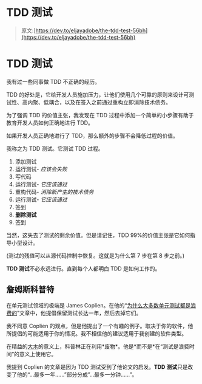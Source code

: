 # TDD 测试

> 原文:[https://dev.to/eljayadobe/the-tdd-test-56bh](https://dev.to/eljayadobe/the-tdd-test-56bh)

# TDD 测试

我有过一些同事做 TDD 不正确的经历。

TDD 的好处是，它给开发人员施加压力，让他们使用几个可靠的原则来设计可测试性、高内聚、低耦合，以及在签入之前通过重构立即消除技术债务。

为了强调 TDD 的价值主张，我发现在 TDD 过程中添加一个简单的小步骤有助于教育开发人员如何正确地进行 TDD。

如果开发人员正确地进行了 TDD，那么额外的步骤不会降低过程的价值。

我称之为 TDD 测试。它测试 TDD 过程。

1.  添加测试
2.  运行测试- *应该会失败*
3.  写代码
4.  运行测试- *它应该通过*
5.  重构代码- *消除新产生的技术债务*
6.  运行测试- *它应该通过*
7.  签到
8.  **删除测试**
9.  签到

当然，这失去了测试的剩余价值。但是请记住，TDD 99%的价值主张是它如何指导小型设计。

(测试的残值可以从源代码控制中恢复。这就是为什么第 7 步在第 8 步之前。)

**TDD 测试**不必永远进行。直到每个人都明白 TDD 是如何工作的。

## [](#james-coplien)詹姆斯科普特

在单元测试领域的极端是 James Coplien。在他的“[为什么大多数单元测试都是浪费的](https://rbcs-us.com/documents/Why-Most-Unit-Testing-is-Waste.pdf)”文章中，他提倡保留测试长达一年，然后去掉它们。

我不同意 Coplien 的观点，但是他提出了一个有趣的例子。取决于你的软件，他所提倡的可能适用于你的情况。我不相信他的建议适用于我创建的软件类型。

在精益的[大木](https://en.wikipedia.org/wiki/Muda_(Japanese_term))的意义上，科普林正在利用*废物*。他是*而不是*在“测试是浪费时间”的意义上使用它。

我提到 Coplien 的文章是因为 TDD 测试受到了他论文的启发。**TDD 测试**只是改变了他的“...最多一年……”部分分成”...最多一分钟……”。